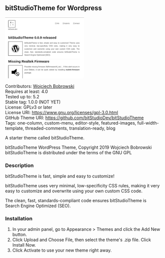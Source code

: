 ## bitStudioTheme for Wordpress
![Thumb](README.png)

Contributors: [Wojciech Bobrowski](https://bitstudio.dev) \
Requires at least: 4.0 \
Tested up to: 5.2 \
Stable tag: 1.0.0 (NOT YET) \
License: GPLv3 or later \
License URI: https://www.gnu.org/licenses/gpl-3.0.html \
GitHub Theme URI: https://github.com/bitStudioDev/bitStudioTheme \
Tags: one-column, custom-menu, editor-style, featured-images, full-width-template, threaded-comments, translation-ready, blog

A starter theme called bitStudioTheme.

bitStudioTheme WordPress Theme, Copyright 2019 Wojciech Bobrowski
bitStudioTheme is distributed under the terms of the GNU GPL

### Description

bitStudioTheme is fast, simple and easy to customize!

bitStudioTheme uses very minimal, low-specificity CSS rules, making it very easy to customize and overwrite using your own custom CSS code.

The clean, fast, standards-compliant code ensures bitStudioTheme is Search Engine Optimized (SEO).

### Installation

1. In your admin panel, go to Appearance > Themes and click the Add New button.
2. Click Upload and Choose File, then select the theme's .zip file. Click Install Now.
3. Click Activate to use your new theme right away.
